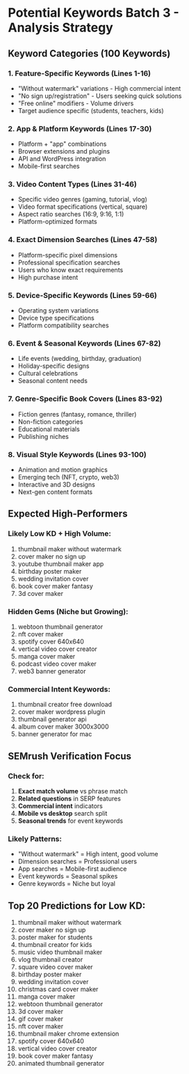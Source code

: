 # Potential Keywords Batch 3 - Analysis Strategy

## Keyword Categories (100 Keywords)

### 1. **Feature-Specific Keywords** (Lines 1-16)
- "Without watermark" variations - High commercial intent
- "No sign up/registration" - Users seeking quick solutions
- "Free online" modifiers - Volume drivers
- Target audience specific (students, teachers, kids)

### 2. **App & Platform Keywords** (Lines 17-30)
- Platform + "app" combinations
- Browser extensions and plugins
- API and WordPress integration
- Mobile-first searches

### 3. **Video Content Types** (Lines 31-46)
- Specific video genres (gaming, tutorial, vlog)
- Video format specifications (vertical, square)
- Aspect ratio searches (16:9, 9:16, 1:1)
- Platform-optimized formats

### 4. **Exact Dimension Searches** (Lines 47-58)
- Platform-specific pixel dimensions
- Professional specification searches
- Users who know exact requirements
- High purchase intent

### 5. **Device-Specific Keywords** (Lines 59-66)
- Operating system variations
- Device type specifications
- Platform compatibility searches

### 6. **Event & Seasonal Keywords** (Lines 67-82)
- Life events (wedding, birthday, graduation)
- Holiday-specific designs
- Cultural celebrations
- Seasonal content needs

### 7. **Genre-Specific Book Covers** (Lines 83-92)
- Fiction genres (fantasy, romance, thriller)
- Non-fiction categories
- Educational materials
- Publishing niches

### 8. **Visual Style Keywords** (Lines 93-100)
- Animation and motion graphics
- Emerging tech (NFT, crypto, web3)
- Interactive and 3D designs
- Next-gen content formats

## Expected High-Performers

### Likely Low KD + High Volume:
1. thumbnail maker without watermark
2. cover maker no sign up
3. youtube thumbnail maker app
4. birthday poster maker
5. wedding invitation cover
6. book cover maker fantasy
7. 3d cover maker

### Hidden Gems (Niche but Growing):
1. webtoon thumbnail generator
2. nft cover maker
3. spotify cover 640x640
4. vertical video cover creator
5. manga cover maker
6. podcast video cover maker
7. web3 banner generator

### Commercial Intent Keywords:
1. thumbnail creator free download
2. cover maker wordpress plugin
3. thumbnail generator api
4. album cover maker 3000x3000
5. banner generator for mac

## SEMrush Verification Focus

### Check for:
1. **Exact match volume** vs phrase match
2. **Related questions** in SERP features
3. **Commercial intent** indicators
4. **Mobile vs desktop** search split
5. **Seasonal trends** for event keywords

### Likely Patterns:
- "Without watermark" = High intent, good volume
- Dimension searches = Professional users
- App searches = Mobile-first audience
- Event keywords = Seasonal spikes
- Genre keywords = Niche but loyal

## Top 20 Predictions for Low KD:

1. thumbnail maker without watermark
2. cover maker no sign up
3. poster maker for students
4. thumbnail creator for kids
5. music video thumbnail maker
6. vlog thumbnail creator
7. square video cover maker
8. birthday poster maker
9. wedding invitation cover
10. christmas card cover maker
11. manga cover maker
12. webtoon thumbnail generator
13. 3d cover maker
14. gif cover maker
15. nft cover maker
16. thumbnail maker chrome extension
17. spotify cover 640x640
18. vertical video cover creator
19. book cover maker fantasy
20. animated thumbnail generator